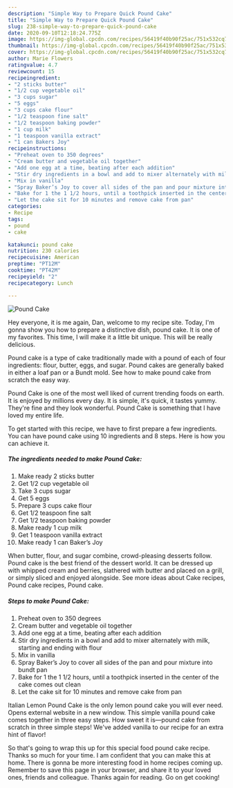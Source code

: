 ```yaml
---
description: "Simple Way to Prepare Quick Pound Cake"
title: "Simple Way to Prepare Quick Pound Cake"
slug: 238-simple-way-to-prepare-quick-pound-cake
date: 2020-09-10T12:18:24.775Z
image: https://img-global.cpcdn.com/recipes/56419f40b90f25ac/751x532cq70/pound-cake-recipe-main-photo.jpg
thumbnail: https://img-global.cpcdn.com/recipes/56419f40b90f25ac/751x532cq70/pound-cake-recipe-main-photo.jpg
cover: https://img-global.cpcdn.com/recipes/56419f40b90f25ac/751x532cq70/pound-cake-recipe-main-photo.jpg
author: Marie Flowers
ratingvalue: 4.7
reviewcount: 15
recipeingredient:
- "2 sticks butter"
- "1/2 cup vegetable oil"
- "3 cups sugar"
- "5 eggs"
- "3 cups cake flour"
- "1/2 teaspoon fine salt"
- "1/2 teaspoon baking powder"
- "1 cup milk"
- "1 teaspoon vanilla extract"
- "1 can Bakers Joy"
recipeinstructions:
- "Preheat oven to 350 degrees"
- "Cream butter and vegetable oil together"
- "Add one egg at a time, beating after each addition"
- "Stir dry ingredients in a bowl and add to mixer alternately with milk, starting and ending with flour"
- "Mix in vanilla"
- "Spray Baker’s Joy to cover all sides of the pan and pour mixture into bundt pan"
- "Bake for 1 the 1 1/2 hours, until a toothpick inserted in the center of the cake comes out clean"
- "Let the cake sit for 10 minutes and remove cake from pan"
categories:
- Recipe
tags:
- pound
- cake

katakunci: pound cake 
nutrition: 230 calories
recipecuisine: American
preptime: "PT12M"
cooktime: "PT42M"
recipeyield: "2"
recipecategory: Lunch

---
```



![Pound Cake](https://img-global.cpcdn.com/recipes/56419f40b90f25ac/751x532cq70/pound-cake-recipe-main-photo.jpg)

Hey everyone, it is me again, Dan, welcome to my recipe site. Today, I'm gonna show you how to prepare a distinctive dish, pound cake. It is one of my favorites. This time, I will make it a little bit unique. This will be really delicious.

Pound cake is a type of cake traditionally made with a pound of each of four ingredients: flour, butter, eggs, and sugar. Pound cakes are generally baked in either a loaf pan or a Bundt mold. See how to make pound cake from scratch the easy way.

Pound Cake is one of the most well liked of current trending foods on earth. It is enjoyed by millions every day. It is simple, it's quick, it tastes yummy. They're fine and they look wonderful. Pound Cake is something that I have loved my entire life.


To get started with this recipe, we have to first prepare a few ingredients. You can have pound cake using 10 ingredients and 8 steps. Here is how you can achieve it.

<!--inarticleads1-->

##### The ingredients needed to make Pound Cake:

1. Make ready 2 sticks butter
1. Get 1/2 cup vegetable oil
1. Take 3 cups sugar
1. Get 5 eggs
1. Prepare 3 cups cake flour
1. Get 1/2 teaspoon fine salt
1. Get 1/2 teaspoon baking powder
1. Make ready 1 cup milk
1. Get 1 teaspoon vanilla extract
1. Make ready 1 can Baker’s Joy


When butter, flour, and sugar combine, crowd-pleasing desserts follow. Pound cake is the best friend of the dessert world. It can be dressed up with whipped cream and berries, slathered with butter and placed on a grill, or simply sliced and enjoyed alongside. See more ideas about Cake recipes, Pound cake recipes, Pound cake. 

<!--inarticleads2-->

##### Steps to make Pound Cake:

1. Preheat oven to 350 degrees
1. Cream butter and vegetable oil together
1. Add one egg at a time, beating after each addition
1. Stir dry ingredients in a bowl and add to mixer alternately with milk, starting and ending with flour
1. Mix in vanilla
1. Spray Baker’s Joy to cover all sides of the pan and pour mixture into bundt pan
1. Bake for 1 the 1 1/2 hours, until a toothpick inserted in the center of the cake comes out clean
1. Let the cake sit for 10 minutes and remove cake from pan


Italian Lemon Pound Cake is the only lemon pound cake you will ever need. Opens external website in a new window. This simple vanilla pound cake comes together in three easy steps. How sweet it is—pound cake from scratch in three simple steps! We&#39;ve added vanilla to our recipe for an extra hint of flavor! 

So that's going to wrap this up for this special food pound cake recipe. Thanks so much for your time. I am confident that you can make this at home. There is gonna be more interesting food in home recipes coming up. Remember to save this page in your browser, and share it to your loved ones, friends and colleague. Thanks again for reading. Go on get cooking!
